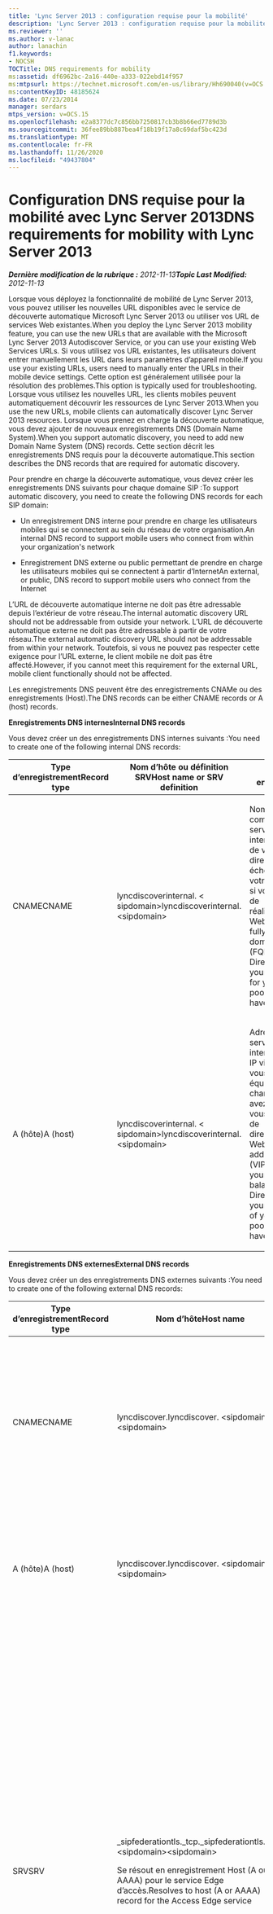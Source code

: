 ```yaml
---
title: 'Lync Server 2013 : configuration requise pour la mobilité'
description: 'Lync Server 2013 : configuration requise pour la mobilité.'
ms.reviewer: ''
ms.author: v-lanac
author: lanachin
f1.keywords:
- NOCSH
TOCTitle: DNS requirements for mobility
ms:assetid: df6962bc-2a16-440e-a333-022ebd14f957
ms:mtpsurl: https://technet.microsoft.com/en-us/library/Hh690040(v=OCS.15)
ms:contentKeyID: 48185624
ms.date: 07/23/2014
manager: serdars
mtps_version: v=OCS.15
ms.openlocfilehash: e2a8377dc7c856bb7250817cb3b8b66ed7789d3b
ms.sourcegitcommit: 36fee89bb887bea4f18b19f17a8c69daf5bc423d
ms.translationtype: MT
ms.contentlocale: fr-FR
ms.lasthandoff: 11/26/2020
ms.locfileid: "49437804"
---
```

# <a name="dns-requirements-for-mobility-with-lync-server-2013"></a><span data-ttu-id="ef191-103">Configuration DNS requise pour la mobilité avec Lync Server 2013</span><span class="sxs-lookup"><span data-stu-id="ef191-103">DNS requirements for mobility with Lync Server 2013</span></span>

<div data-xmlns="http://www.w3.org/1999/xhtml">

<div class="topic" data-xmlns="http://www.w3.org/1999/xhtml" data-msxsl="urn:schemas-microsoft-com:xslt" data-cs="https://msdn.microsoft.com/">

<div data-asp="https://msdn2.microsoft.com/asp">



</div>

<div id="mainSection">

<div id="mainBody"><span data-ttu-id="ef191-104">

<span> </span></span><span class="sxs-lookup"><span data-stu-id="ef191-104">

<span> </span></span></span>

<span data-ttu-id="ef191-105">_**Dernière modification de la rubrique :** 2012-11-13_</span><span class="sxs-lookup"><span data-stu-id="ef191-105">_**Topic Last Modified:** 2012-11-13_</span></span>

<span data-ttu-id="ef191-106">Lorsque vous déployez la fonctionnalité de mobilité de Lync Server 2013, vous pouvez utiliser les nouvelles URL disponibles avec le service de découverte automatique Microsoft Lync Server 2013 ou utiliser vos URL de services Web existantes.</span><span class="sxs-lookup"><span data-stu-id="ef191-106">When you deploy the Lync Server 2013 mobility feature, you can use the new URLs that are available with the Microsoft Lync Server 2013 Autodiscover Service, or you can use your existing Web Services URLs.</span></span> <span data-ttu-id="ef191-107">Si vous utilisez vos URL existantes, les utilisateurs doivent entrer manuellement les URL dans leurs paramètres d’appareil mobile.</span><span class="sxs-lookup"><span data-stu-id="ef191-107">If you use your existing URLs, users need to manually enter the URLs in their mobile device settings.</span></span> <span data-ttu-id="ef191-108">Cette option est généralement utilisée pour la résolution des problèmes.</span><span class="sxs-lookup"><span data-stu-id="ef191-108">This option is typically used for troubleshooting.</span></span> <span data-ttu-id="ef191-109">Lorsque vous utilisez les nouvelles URL, les clients mobiles peuvent automatiquement découvrir les ressources de Lync Server 2013.</span><span class="sxs-lookup"><span data-stu-id="ef191-109">When you use the new URLs, mobile clients can automatically discover Lync Server 2013 resources.</span></span> <span data-ttu-id="ef191-110">Lorsque vous prenez en charge la découverte automatique, vous devez ajouter de nouveaux enregistrements DNS (Domain Name System).</span><span class="sxs-lookup"><span data-stu-id="ef191-110">When you support automatic discovery, you need to add new Domain Name System (DNS) records.</span></span> <span data-ttu-id="ef191-111">Cette section décrit les enregistrements DNS requis pour la découverte automatique.</span><span class="sxs-lookup"><span data-stu-id="ef191-111">This section describes the DNS records that are required for automatic discovery.</span></span>

<span data-ttu-id="ef191-112">Pour prendre en charge la découverte automatique, vous devez créer les enregistrements DNS suivants pour chaque domaine SIP :</span><span class="sxs-lookup"><span data-stu-id="ef191-112">To support automatic discovery, you need to create the following DNS records for each SIP domain:</span></span>

  - <span data-ttu-id="ef191-113">Un enregistrement DNS interne pour prendre en charge les utilisateurs mobiles qui se connectent au sein du réseau de votre organisation.</span><span class="sxs-lookup"><span data-stu-id="ef191-113">An internal DNS record to support mobile users who connect from within your organization's network</span></span>

  - <span data-ttu-id="ef191-114">Enregistrement DNS externe ou public permettant de prendre en charge les utilisateurs mobiles qui se connectent à partir d’Internet</span><span class="sxs-lookup"><span data-stu-id="ef191-114">An external, or public, DNS record to support mobile users who connect from the Internet</span></span>

<span data-ttu-id="ef191-115">L’URL de découverte automatique interne ne doit pas être adressable depuis l’extérieur de votre réseau.</span><span class="sxs-lookup"><span data-stu-id="ef191-115">The internal automatic discovery URL should not be addressable from outside your network.</span></span> <span data-ttu-id="ef191-116">L’URL de découverte automatique externe ne doit pas être adressable à partir de votre réseau.</span><span class="sxs-lookup"><span data-stu-id="ef191-116">The external automatic discovery URL should not be addressable from within your network.</span></span> <span data-ttu-id="ef191-117">Toutefois, si vous ne pouvez pas respecter cette exigence pour l’URL externe, le client mobile ne doit pas être affecté.</span><span class="sxs-lookup"><span data-stu-id="ef191-117">However, if you cannot meet this requirement for the external URL, mobile client functionally should not be affected.</span></span>

<span data-ttu-id="ef191-118">Les enregistrements DNS peuvent être des enregistrements CNAMe ou des enregistrements (Host).</span><span class="sxs-lookup"><span data-stu-id="ef191-118">The DNS records can be either CNAME records or A (host) records.</span></span>

<span data-ttu-id="ef191-119">**Enregistrements DNS internes**</span><span class="sxs-lookup"><span data-stu-id="ef191-119">**Internal DNS records**</span></span>

<span data-ttu-id="ef191-120">Vous devez créer un des enregistrements DNS internes suivants :</span><span class="sxs-lookup"><span data-stu-id="ef191-120">You need to create one of the following internal DNS records:</span></span>


<table>
<colgroup>
<col style="width: 33%" />
<col style="width: 33%" />
<col style="width: 33%" />
</colgroup>
<thead>
<tr class="header">
<th><span data-ttu-id="ef191-121">Type d’enregistrement</span><span class="sxs-lookup"><span data-stu-id="ef191-121">Record type</span></span></th>
<th><span data-ttu-id="ef191-122">Nom d’hôte ou définition SRV</span><span class="sxs-lookup"><span data-stu-id="ef191-122">Host name or SRV definition</span></span></th>
<th><span data-ttu-id="ef191-123">Résolu en</span><span class="sxs-lookup"><span data-stu-id="ef191-123">Resolves to</span></span></th>
</tr>
</thead>
<tbody>
<tr class="odd">
<td><p><span data-ttu-id="ef191-124">CNAME</span><span class="sxs-lookup"><span data-stu-id="ef191-124">CNAME</span></span></p></td>
<td><p><span data-ttu-id="ef191-125">lyncdiscoverinternal. &lt; sipdomain&gt;</span><span class="sxs-lookup"><span data-stu-id="ef191-125">lyncdiscoverinternal.&lt;sipdomain&gt;</span></span></p></td>
<td><p><span data-ttu-id="ef191-126">Nom de domaine complet des services Web internes (FQDN) de votre pool de directeurs, le cas échéant, ou de votre pool frontal si vous n’avez pas de réalisateur</span><span class="sxs-lookup"><span data-stu-id="ef191-126">Internal Web Services fully qualified domain name (FQDN) for your Director pool, if you have one, or for your Front End pool if you do not have a Director</span></span></p></td>
</tr>
<tr class="even">
<td><p><span data-ttu-id="ef191-127">A (hôte)</span><span class="sxs-lookup"><span data-stu-id="ef191-127">A (host)</span></span></p></td>
<td><p><span data-ttu-id="ef191-128">lyncdiscoverinternal. &lt; sipdomain&gt;</span><span class="sxs-lookup"><span data-stu-id="ef191-128">lyncdiscoverinternal.&lt;sipdomain&gt;</span></span></p></td>
<td><p><span data-ttu-id="ef191-129">Adresse IP des services Web internes (adresse IP virtuelle) si vous utilisez un équilibreur de charge, si vous en avez un, ou si vous n’avez pas de directeur...</span><span class="sxs-lookup"><span data-stu-id="ef191-129">Internal Web Services IP address (virtual IP (VIP) address if you use a load balancer) of your Director pool, if you have one, or of your Front End pool if you do not have a Director</span></span></p></td>
</tr>
</tbody>
</table>


<span data-ttu-id="ef191-130">**Enregistrements DNS externes**</span><span class="sxs-lookup"><span data-stu-id="ef191-130">**External DNS records**</span></span>

<span data-ttu-id="ef191-131">Vous devez créer un des enregistrements DNS externes suivants :</span><span class="sxs-lookup"><span data-stu-id="ef191-131">You need to create one of the following external DNS records:</span></span>


<table>
<colgroup>
<col style="width: 33%" />
<col style="width: 33%" />
<col style="width: 33%" />
</colgroup>
<thead>
<tr class="header">
<th><span data-ttu-id="ef191-132">Type d’enregistrement</span><span class="sxs-lookup"><span data-stu-id="ef191-132">Record type</span></span></th>
<th><span data-ttu-id="ef191-133">Nom d’hôte</span><span class="sxs-lookup"><span data-stu-id="ef191-133">Host name</span></span></th>
<th><span data-ttu-id="ef191-134">Résolu en</span><span class="sxs-lookup"><span data-stu-id="ef191-134">Resolves to</span></span></th>
</tr>
</thead>
<tbody>
<tr class="odd">
<td><p><span data-ttu-id="ef191-135">CNAME</span><span class="sxs-lookup"><span data-stu-id="ef191-135">CNAME</span></span></p></td>
<td><p><span data-ttu-id="ef191-136">lyncdiscover.</span><span class="sxs-lookup"><span data-stu-id="ef191-136">lyncdiscover.</span></span> <span data-ttu-id="ef191-137">&lt;sipdomain&gt;</span><span class="sxs-lookup"><span data-stu-id="ef191-137">&lt;sipdomain&gt;</span></span></p></td>
<td><p><span data-ttu-id="ef191-138">Nom de domaine complet des services Web externes pour votre pool de directeurs, le cas échéant, ou pour votre pool frontal si vous n’avez pas de réalisateur</span><span class="sxs-lookup"><span data-stu-id="ef191-138">External Web Services FQDN for your Director pool, if you have one, or for your Front End pool if you do not have a Director</span></span></p></td>
</tr>
<tr class="even">
<td><p><span data-ttu-id="ef191-139">A (hôte)</span><span class="sxs-lookup"><span data-stu-id="ef191-139">A (host)</span></span></p></td>
<td><p><span data-ttu-id="ef191-140">lyncdiscover.</span><span class="sxs-lookup"><span data-stu-id="ef191-140">lyncdiscover.</span></span> <span data-ttu-id="ef191-141">&lt;sipdomain&gt;</span><span class="sxs-lookup"><span data-stu-id="ef191-141">&lt;sipdomain&gt;</span></span></p></td>
<td><p><span data-ttu-id="ef191-142">Adresse IP externe ou publique (adresse VIP si vous utilisez un équilibreur de charge) du proxy inverse</span><span class="sxs-lookup"><span data-stu-id="ef191-142">External or public IP address (VIP address if you use a load balancer) of the reverse proxy</span></span></p></td>
</tr>
<tr class="odd">
<td><p><span data-ttu-id="ef191-143">SRV</span><span class="sxs-lookup"><span data-stu-id="ef191-143">SRV</span></span></p></td>
<td><p><span data-ttu-id="ef191-144">_sipfederationtls._tcp.</span><span class="sxs-lookup"><span data-stu-id="ef191-144">_sipfederationtls._tcp.</span></span> <span data-ttu-id="ef191-145">&lt;sipdomain&gt;</span><span class="sxs-lookup"><span data-stu-id="ef191-145">&lt;sipdomain&gt;</span></span></p>
<p><span data-ttu-id="ef191-146">Se résout en enregistrement Host (A ou AAAA) pour le service Edge d’accès.</span><span class="sxs-lookup"><span data-stu-id="ef191-146">Resolves to host (A or AAAA) record for the Access Edge service</span></span></p></td>
<td><p><span data-ttu-id="ef191-147">Pour prendre en charge les services de notifications de transmission et de notifications de type Apple, vous devez créer un enregistrement SRV pour chaque domaine SIP doté de clients mobiles Microsoft Lync.</span><span class="sxs-lookup"><span data-stu-id="ef191-147">To support Push Notification Service and Apple Push Notification service, you create one SRV record for each SIP domain that has Microsoft Lync Mobile clients.</span></span></p>
<div>

> [!IMPORTANT]  
> <span data-ttu-id="ef191-148">Cette condition s’applique uniquement aux clients mobiles Microsoft Lync sur les appareils mobiles Apple ou Microsoft.</span><span class="sxs-lookup"><span data-stu-id="ef191-148">This requirement applies only to Microsoft Lync Mobile clients on Apple or Microsoft based mobile devices.</span></span> <span data-ttu-id="ef191-149">Les appareils Android et Nokia Symbian n’utilisent pas la notification de transmission.</span><span class="sxs-lookup"><span data-stu-id="ef191-149">Andriod and Nokia Symbian devices do not use push notification.</span></span>


</div></td>
</tr>
</tbody>
</table>


<div>


> [!NOTE]  
> <span data-ttu-id="ef191-150">Lyncdiscover, également connu sous le nom de découverte automatique, le trafic passe par le proxy inverse.</span><span class="sxs-lookup"><span data-stu-id="ef191-150">Lyncdiscover, also known as autodiscover, traffic goes through the reverse proxy.</span></span> <span data-ttu-id="ef191-151">Un enregistrement SRV pointe vers un enregistrement qui est résolu par le biais du service Edge d’accès.</span><span class="sxs-lookup"><span data-stu-id="ef191-151">SRV record points to a record that resolves through the Access Edge service.</span></span>



<span data-ttu-id="ef191-152"></div>

</div>

<span> </span>

</div>

</div>

</span><span class="sxs-lookup"><span data-stu-id="ef191-152"></div>

</div>

<span> </span>

</div>

</div>

</span></span></div>

